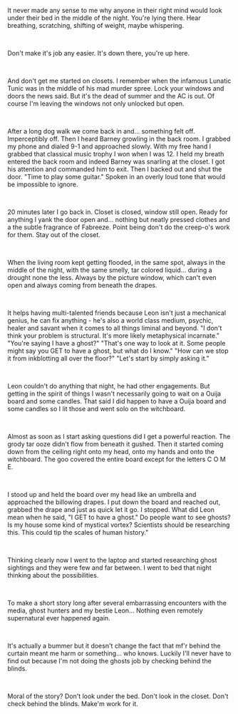 It never made any sense to me why anyone in their right mind would look under their bed in the middle of the night. You're lying there. Hear breathing, scratching, shifting of weight, maybe whispering.

&nbsp;

Don't make it's job any easier. It's down there, you're up here.

&nbsp;

And don't get me started on closets. I remember when the infamous Lunatic Tunic was in the middle of his mad murder spree. Lock your windows and doors the news said. But it's the dead of summer and the AC is out. Of course I'm leaving the windows not only unlocked but open. 

&nbsp;

After a long dog walk we come back in and... something felt off. Imperceptibly off. Then I heard Barney growling in the back room. I grabbed my phone and dialed 9-1 and approached slowly. With my free hand I grabbed that classical music trophy I won when I was 12. I held my breath entered the back room and indeed Barney was snarling at the closet. I got his attention and commanded him to exit. Then I backed out and shut the door. "Time to play some guitar." Spoken in an overly loud tone that would be impossible to ignore.

&nbsp;
 
20 minutes later I go back in. Closet is closed, window still open. Ready for anything I yank the door open and... nothing but neatly pressed clothes and a the subtle fragrance of Fabreeze. Point being don't do the creep-o's work for them. Stay out of the closet.

&nbsp;

When the living room kept getting flooded, in the same spot, always in the middle of the night, with the same smelly, tar colored liquid... during a drought none the less. Always by the picture window, which can't even open and always coming from beneath the drapes.

&nbsp;

It helps having multi-talented friends because Leon isn't just a mechanical genius, he can fix anything - he's also a world class medium, psychic, healer and savant when it comes to all things liminal and beyond. "I don't think your problem is structural. It's more likely metaphysical incarnate." "You're saying I have a ghost?" "That's one way to look at it. Some people might say you GET to have a ghost, but what do I know." "How can we stop it from inkblotting all over the floor?" "Let's start by simply asking it."

&nbsp;
 
Leon couldn't do anything that night, he had other engagements. But getting in the spirit of things I wasn't necessarily going to wait on a Ouija board and some candles. That said I did happen to have a Ouija board and some candles so I lit those and went solo on the witchboard.

&nbsp;

Almost as soon as I start asking questions did I get a powerful reaction. The grody tar ooze didn't flow from beneath it gushed. Then it started coming down from the ceiling right onto my head, onto my hands and onto the witchboard. The goo covered the entire board except for the letters C O M E. 

&nbsp;

I stood up and held the board over my head like an umbrella and approached the billowing drapes. I put down the board and reached out, grabbed the drape and just as quick let it go. I stopped. What did Leon mean when he said, "I GET to have a ghost." Do people want to see ghosts? Is my house some kind of mystical vortex? Scientists should be researching this. This could tip the scales of human history."

&nbsp;
 
Thinking clearly now I went to the laptop and started researching ghost sightings and they were few and far between. I went to bed that night thinking about the possibilities.

&nbsp;
 
To make a short story long after several embarrassing encounters with the media, ghost hunters and my bestie Leon... Nothing even remotely supernatural ever happened again.

&nbsp;
 
It's actually a bummer but it doesn't change the fact that mf'r behind the curtain meant me harm or something... who knows. Luckily I'll never have to find out because I'm not doing the ghosts job by checking behind the blinds.

&nbsp;

Moral of the story? Don't look under the bed. Don't look in the closet. Don't check behind the blinds. Make'm work for it.